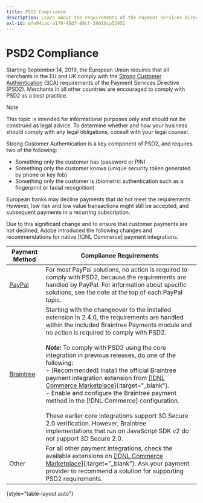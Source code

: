 ```yaml
---
title: PSD2 Compliance
description: Learn about the requirements of the Payment Services Directive (PSD2) that could affect your store.
exl-id: efe94cac-a170-48df-88cf-36019ca52951
---
```

# PSD2 Compliance

Starting September 14, 2019, the European Union requires that all merchants in the EU and UK comply with the [Strong Customer Authentication](https://www.cardinalcommerce.com/content-hub/mandates/psd2-sca/understanding-psd2-sca) (SCA) requirements of the Payment Services Directive (PSD2). Merchants in all other countries are encouraged to comply with PSD2 as a best practice.

>[!NOTE]
>
>This topic is intended for informational purposes only and should not be construed as legal advice. To determine whether and how your business should comply with any legal obligations, consult with your legal counsel.

Strong Customer Authentication is a key component of PSD2, and requires two of the following:

- Something only the customer has (password or PIN)
- Something only the customer knows (unique security token generated by phone or key fob)
- Something only the customer is (biometric authentication such as a fingerprint or facial recognition)

European banks may decline payments that do not meet the requirements. However, low risk and low value transactions might still be accepted, and subsequent payments in a recurring subscription.

Due to this significant change and to ensure that customer payments are not declined, Adobe introduced the following changes and recommendations for native [!DNL Commerce] payment integrations.

|Payment Method |Compliance Requirements |
|--- |--- |
|[PayPal](https://docs.magento.com/user-guide/payment/paypal.html) |For most PayPal solutions, no action is required to comply with PSD2, because the requirements are handled by PayPal. For information about specific solutions, see the note at the top of each PayPal topic.|
|[Braintree](https://docs.magento.com/user-guide/payment/braintree.html) |Starting with the changeover to the installed extension in 2.4.0, the requirements are handled within the included Braintree Payments module and no action is required to comply with PSD2. <br /><br />**_Note:_** To comply with PSD2 using the core integration in previous releases, do one of the following:<br/>- (Recommended) Install the official Braintree payment integration extension from [[!DNL Commerce Marketplace]](https://marketplace.magento.com/catalogsearch/result/?q=braintree#q=braintree&idx=m2_cloud_prod_default_products&p=0&nR%5Bvisibility_search%5D%5B%3D%5D%5B0%5D=1){:target="_blank"}.<br/>- Enable and configure the Braintree payment method in the [!DNL Commerce] configuration.<br/><br/>These earlier core integrations support 3D Secure 2.0 verification. However, Braintree implementations that run on JavaScript SDK v2 do not support 3D Secure 2.0.|
|Other |For all other payment integrations, check the available extensions on [[!DNL Commerce Marketplace]](https://marketplace.magento.com/extensions/payments-security/payment-integration.html?_ga=2.108129217.2105547619.1564067043-238341041.1564067043){:target="_blank"}. Ask your payment provider to recommend a solution for supporting PSD2 requirements.|

{style="table-layout:auto"}
